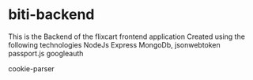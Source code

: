 # biti-backend
This is the Backend of the flixcart frontend application 
Created using the following technologies
NodeJs
Express
MongoDb, 
jsonwebtoken
passport.js
googleauth

cookie-parser

